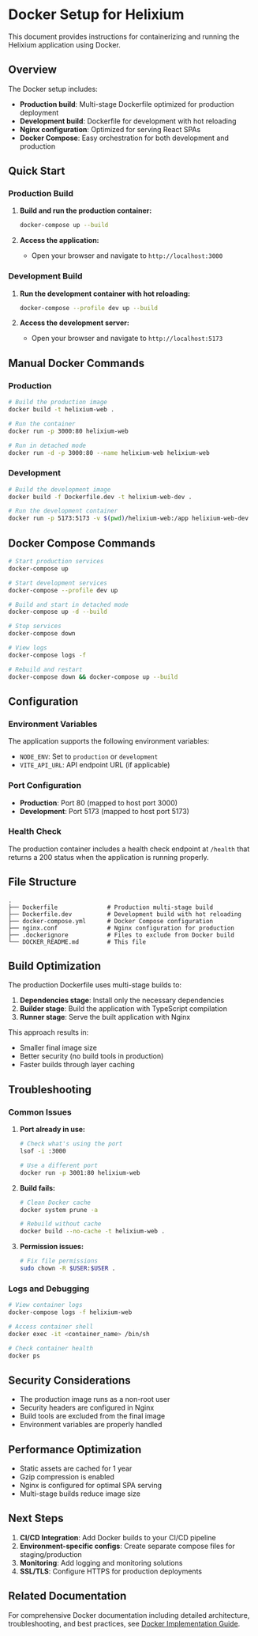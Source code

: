 # Docker Setup for Helixium

This document provides instructions for containerizing and running the Helixium application using Docker.

## Overview

The Docker setup includes:

- **Production build**: Multi-stage Dockerfile optimized for production deployment
- **Development build**: Dockerfile for development with hot reloading
- **Nginx configuration**: Optimized for serving React SPAs
- **Docker Compose**: Easy orchestration for both development and production

## Quick Start

### Production Build

1. **Build and run the production container:**

   ```bash
   docker-compose up --build
   ```

2. **Access the application:**
   - Open your browser and navigate to `http://localhost:3000`

### Development Build

1. **Run the development container with hot reloading:**

   ```bash
   docker-compose --profile dev up --build
   ```

2. **Access the development server:**
   - Open your browser and navigate to `http://localhost:5173`

## Manual Docker Commands

### Production

```bash
# Build the production image
docker build -t helixium-web .

# Run the container
docker run -p 3000:80 helixium-web

# Run in detached mode
docker run -d -p 3000:80 --name helixium-web helixium-web
```

### Development

```bash
# Build the development image
docker build -f Dockerfile.dev -t helixium-web-dev .

# Run the development container
docker run -p 5173:5173 -v $(pwd)/helixium-web:/app helixium-web-dev
```

## Docker Compose Commands

```bash
# Start production services
docker-compose up

# Start development services
docker-compose --profile dev up

# Build and start in detached mode
docker-compose up -d --build

# Stop services
docker-compose down

# View logs
docker-compose logs -f

# Rebuild and restart
docker-compose down && docker-compose up --build
```

## Configuration

### Environment Variables

The application supports the following environment variables:

- `NODE_ENV`: Set to `production` or `development`
- `VITE_API_URL`: API endpoint URL (if applicable)

### Port Configuration

- **Production**: Port 80 (mapped to host port 3000)
- **Development**: Port 5173 (mapped to host port 5173)

### Health Check

The production container includes a health check endpoint at `/health` that returns a 200 status when the application is running properly.

## File Structure

```
.
├── Dockerfile              # Production multi-stage build
├── Dockerfile.dev          # Development build with hot reloading
├── docker-compose.yml      # Docker Compose configuration
├── nginx.conf              # Nginx configuration for production
├── .dockerignore           # Files to exclude from Docker build
└── DOCKER_README.md        # This file
```

## Build Optimization

The production Dockerfile uses multi-stage builds to:

1. **Dependencies stage**: Install only the necessary dependencies
2. **Builder stage**: Build the application with TypeScript compilation
3. **Runner stage**: Serve the built application with Nginx

This approach results in:

- Smaller final image size
- Better security (no build tools in production)
- Faster builds through layer caching

## Troubleshooting

### Common Issues

1. **Port already in use:**

   ```bash
   # Check what's using the port
   lsof -i :3000

   # Use a different port
   docker run -p 3001:80 helixium-web
   ```

2. **Build fails:**

   ```bash
   # Clean Docker cache
   docker system prune -a

   # Rebuild without cache
   docker build --no-cache -t helixium-web .
   ```

3. **Permission issues:**
   ```bash
   # Fix file permissions
   sudo chown -R $USER:$USER .
   ```

### Logs and Debugging

```bash
# View container logs
docker-compose logs -f helixium-web

# Access container shell
docker exec -it <container_name> /bin/sh

# Check container health
docker ps
```

## Security Considerations

- The production image runs as a non-root user
- Security headers are configured in Nginx
- Build tools are excluded from the final image
- Environment variables are properly handled

## Performance Optimization

- Static assets are cached for 1 year
- Gzip compression is enabled
- Nginx is configured for optimal SPA serving
- Multi-stage builds reduce image size

## Next Steps

1. **CI/CD Integration**: Add Docker builds to your CI/CD pipeline
2. **Environment-specific configs**: Create separate compose files for staging/production
3. **Monitoring**: Add logging and monitoring solutions
4. **SSL/TLS**: Configure HTTPS for production deployments

## Related Documentation

For comprehensive Docker documentation including detailed architecture, troubleshooting, and best practices, see [Docker Implementation Guide](docs/docker-implementation.md).
